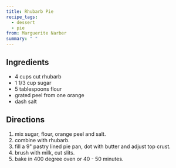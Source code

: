 ```yaml
---
title: Rhubarb Pie
recipe_tags:
  - dessert
  - pie
from: Marguerite Narber
summary: " "
---
```

## Ingredients

-   4 cups cut rhubarb
-   1 1/3 cup sugar
-   5 tablespoons flour
-   grated peel from one orange
-   dash salt

## Directions

1.  mix sugar, flour, orange peel and salt.
2.  combine with rhubarb.
3.  fill a 9" pastry lined pie pan, dot with butter and adjust top crust.
4.  brush with milk, cut slits.
5.  bake in 400 degree oven or 40 - 50 minutes.
